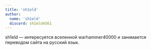 ```yaml
---
title: 'sh1eld'
author:
  name: 'sh1eld'
  discord: sh1eld4561
---
```


sh1eld — интересуется вселенной warhammer40000 и занимается переводом сайта на русский язык.